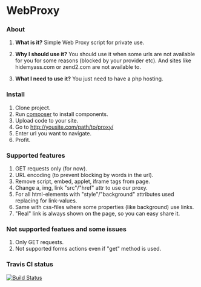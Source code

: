 # WebProxy

### About

1. **What is it?**
Simple Web Proxy script for private use.

2. **Why I should use it?**
You should use it when some urls are not available for you for some reasons (blocked by your provider etc). And sites like hidemyass.com or zend2.com are not available to.

3. **What I need to use it?**
You just need to have a php hosting.

### Install

1. Clone project.
2. Run [composer](http://getcomposer.org/) to install components.
3. Upload code to your site.
4. Go to http://yousite.com/path/to/proxy/
5. Enter url you want to navigate.
6. Profit.

### Supported features

1. GET requests only (for now).
2. URL encoding (to prevent blocking by words in the url).
3. Remove script, embed, applet, iframe tags from page.
4. Change a, img, link "src"/"href" attr to use our proxy.
5. For all html-elements with "style"/"background" attributes used replacing for link-values.
6. Same with css-files where some properties (like background) use links.
7. "Real" link is always shown on the page, so you can easy share it.

### Not supported featues and some issues

1. Only GET requests.
2. Not supported forms actions even if "get" method is used.

### Travis CI status

[![Build Status](https://travis-ci.org/kronusme/webproxy.png?branch=master)](https://travis-ci.org/kronusme/webproxy)